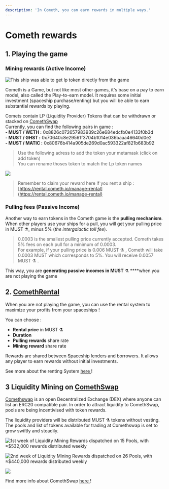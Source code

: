 ```yaml
---
description: 'In Cometh, you can earn rewards in multiple ways.'
---
```


# Cometh rewards

## 1. Playing the game

### Mining rewards \(Active Income\)

![This ship was able to get lp token directly from the game](../.gitbook/assets/mining%20%281%29.gif)

Cometh is a Game, but not like most other games, it's base on a pay to earn model, also called the Play-to-earn model. It requires some initial investment \(spaceship purchase/renting\) but you will be able to earn substantial rewards by playing.  
  
Comets contain LP \(Liquidity Provider\) Tokens that can be withdrawn or stacked on [ComethSwap](https://swap.cometh.io/#/swap)  
Currently, you can find the following pairs in game :  
**- MUST / WETH :** 0x8826c072657983939c26e684edcfb0e4133f0b3d  
**- MUST / GHST :** 0x70640c8e29561f3704b1014e036baaa46640d0e2  
**- MUST / MATIC :** 0x80676b414a905de269d0ac593322af821b683b92

> Use the following adress to add the token your metamask \(click on add token\)  
> You can rename thoses token to match the Lp token names

![](../.gitbook/assets/unknown%20%281%29.png)

> Remember to claim your reward here if you rent a ship : [https://rental.cometh.io/manage-rental](https://rental.cometh.io/manage-rental)

### Pulling fees \(Passive Income\)

Another way to earn tokens in the Cometh game is the **pulling mechanism**.  
When other players use your ships for a pull, you will get your pulling price in MUST ⚗️, minus 5% \(_the intergalactic toll fee_\).

> 0.0003 is the smallest pulling price currently accepted.  Cometh takes 5% fees on each pull for a minimum of 0.0003.  
> For example, if your pulling price is 0.006 MUST ⚗️ , Cometh will take 0.0003 MUST which corresponds to 5%. You will receive 0.0057 MUST ⚗️ .

This way, you are **generating passive incomes in MUST** ⚗️  ****when you are not playing the game

## 2. [ComethRental](../spaceships/comethrental.md)

When you are not playing the game, you can use the rental system to maximize your profits from your spaceships !  
  
You can choose :  
- **Rental price** in MUST ⚗️   
- **Duration**   
- **Pulling rewards** share rate  
- **Mining reward** share rate  
  
Rewards are shared between Spaceship lenders and borrowers. It allows any player to earn rewards without initial investments.

See more about the renting System [here ](../spaceships/comethrental.md)!  


## 3 Liquidity Mining on [ComethSwap](../comethswap-1/comethswap/)

[Comethswap](../comethswap-1/comethswap/) is an open Decentralized Exchange \(DEX\) where anyone can list an ERC20 compatible pair. In order to attract liquidity to ComethSwap, pools are being incentivised with token rewards.

The liquidity providers will be distributed MUST ⚗️ tokens without vesting.   
The pools and list of tokens available for trading at Comethswap is set to grow swiftly and steadily.

![1st week of Liquidity Mining Rewards dispatched on 15 Pools, with &#x2248;$532,000 rewards distributed weekly](https://miro.medium.com/max/1348/1*MZL3zS4uuaKdwJRoSr4QZg.png)

![2nd week of Liquidity Mining Rewards dispatched on 26 Pools, with &#x2248;$440,000 rewards distributed weekly](../.gitbook/assets/exowhzwxaairtju.jpg)

![](../.gitbook/assets/fireegifcar1bou.gif)



Find more info about ComethSwap [here ](../comethswap-1/comethswap/)!

